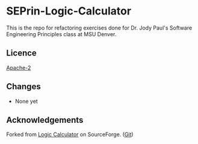 # SEPrin-Logic-Calculator

This is the repo for refactoring exercises done for Dr. Jody Paul's Software Engineering Principles class at MSU Denver.

## Licence
[Apache-2](https://www.apache.org/licenses/LICENSE-2.0.txt)

## Changes

* None yet

## Acknowledgements
Forked from [Logic Calculator](https://sourceforge.net/projects/logiccalculator/) on SourceForge. ([Git](https://git.code.sf.net/p/logiccalculator/code))
